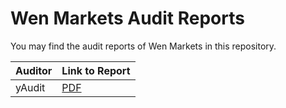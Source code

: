 # Wen Markets Audit Reports

You may find the audit reports of Wen Markets in this repository.

| Auditor | Link to Report |
|-|-|
| yAudit | [PDF](https://github.com/wenmarkets/wen-audit/blob/main/yAudit_report.pdf) |

